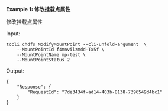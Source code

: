 **Example 1: 修改挂载点属性**

修改挂载点属性

Input: 

```
tccli chdfs ModifyMountPoint --cli-unfold-argument  \
    --MountPointId f4mnvilzmdd-Tx5f \
    --MountPointName mp-test \
    --MountPointStatus 2
```

Output: 
```
{
    "Response": {
        "RequestId": "7de3434f-ad14-403b-8138-7396549d4bc1"
    }
}
```

